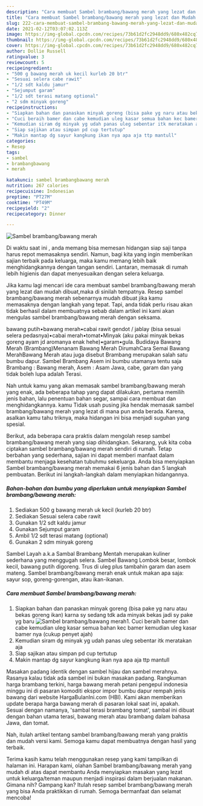 ```yaml
---
description: "Cara membuat Sambel brambang/bawang merah yang lezat dan Mudah Dibuat"
title: "Cara membuat Sambel brambang/bawang merah yang lezat dan Mudah Dibuat"
slug: 222-cara-membuat-sambel-brambang-bawang-merah-yang-lezat-dan-mudah-dibuat
date: 2021-02-12T03:07:02.113Z
image: https://img-global.cpcdn.com/recipes/73b61d2fc2948dd9/680x482cq70/sambel-brambangbawang-merah-foto-resep-utama.jpg
thumbnail: https://img-global.cpcdn.com/recipes/73b61d2fc2948dd9/680x482cq70/sambel-brambangbawang-merah-foto-resep-utama.jpg
cover: https://img-global.cpcdn.com/recipes/73b61d2fc2948dd9/680x482cq70/sambel-brambangbawang-merah-foto-resep-utama.jpg
author: Dollie Russell
ratingvalue: 3
reviewcount: 5
recipeingredient:
- "500 g bawang merah uk kecil kurleb 20 btr"
- "Sesuai selera cabe rawit"
- "1/2 sdt kaldu jamur"
- "Sejumput garam"
- "1/2 sdt terasi matang optional"
- "2 sdm minyak goreng"
recipeinstructions:
- "Siapkan bahan dan panaskan minyak goreng (bisa pake yg naru atau bekas goreng ikan) karna sy sedang tdk ada minyak bekas jadi sy pake yg baru"
- "Cuci beraih bamer dan cabe kemudian uleg kasar semua bahan kec bamer kemudian uleg kasar bamer nya (cukup penyet ajah)"
- "Kemudian siram dg minyak yg udah panas uleg sebentar itk meratakan aja"
- "Siap sajikan atau simpan pd cup tertutup"
- "Makin mantap dg sayur kangkung ikan nya apa aja ttp mantull"
categories:
- Resep
tags:
- sambel
- brambangbawang
- merah

katakunci: sambel brambangbawang merah 
nutrition: 267 calories
recipecuisine: Indonesian
preptime: "PT27M"
cooktime: "PT49M"
recipeyield: "2"
recipecategory: Dinner

---
```



![Sambel brambang/bawang merah](https://img-global.cpcdn.com/recipes/73b61d2fc2948dd9/680x482cq70/sambel-brambangbawang-merah-foto-resep-utama.jpg)

Di waktu  saat ini , anda memang bisa memesan hidangan siap saji tanpa harus repot memasaknya sendiri. Namun, bagi kita yang ingin memberikan sajian terbaik pada keluarga, maka kamu memang lebih baik menghidangkannya dengan tangan sendiri. Lantaran, memasak di rumah lebih higienis dan dapat menyesuaikan dengan selera keluarga.

Jika kamu lagi mencari ide cara membuat sambel brambang/bawang merah yang lezat dan mudah dibuat,maka di sinilah tempatnya. Resep sambel brambang/bawang merah  sebenarnya mudah dibuat jika kamu memasaknya dengan langkah yang tepat. Tapi, anda tidak perlu risau akan tidak berhasil dalam membuatnya 
sebab dalam artikel ini kami akan mengulas sambel brambang/bawang merah dengan seksama.  

bawang putih•bawang merah•cabai rawit gendot / jablay (bisa sesuai selera pedasnya)•cabai merah•tomat•Minyak (aku pakai minyak bekas goreng ayam jd aromanya enak hehe)•garam•gula. Budidaya Bawang Merah (Brambang)Menanam Bawang Merah DirumahCara Semai Bawang MerahBawang Merah atau juga disebut Brambang merupakan salah satu bumbu dapur. Sambel Brambang Asem ini bumbu utamanya tentu saja Brambang : Bawang merah, Asem : Asam Jawa, cabe, garam dan yang tidak boleh lupa adalah Terasi.

Nah untuk kamu yang akan memasak sambel brambang/bawang merah yang enak, ada beberapa tahap yang dapat dilakukan, pertama memilih jenis bahan, lalu penentuan bahan segar, sampai cara membuat dan menghidangkannya. kamu Tidak usah pusing jika hendak memasak sambel brambang/bawang merah yang lezat di mana pun anda berada. Karena, asalkan kamu  tahu triknya, maka hidangan ini bisa menjadi suguhan yang spesial.

Berikut, ada beberapa cara praktis  dalam mengolah resep sambel brambang/bawang merah yang siap dihidangkan. Sekarang, yuk kita coba ciptakan sambel brambang/bawang merah sendiri di rumah. Tetap berbahan yang sederhana, sajian ini dapat memberi manfaat dalam membantu menjaga kesehatan tubuhmu sekeluarga. Anda bisa menyiapkan Sambel brambang/bawang merah memakai 6 jenis bahan dan 5 langkah pembuatan. Berikut ini langkah-langkah dalam menyiapkan hidangannya.

<!--inarticleads1-->

##### Bahan-bahan dan bumbu yang diperlukan untuk menyiapkan Sambel brambang/bawang merah:

1. Sediakan 500 g bawang merah uk kecil (kurleb 20 btr)
1. Sediakan Sesuai selera cabe rawit
1. Gunakan 1/2 sdt kaldu jamur
1. Gunakan Sejumput garam
1. Ambil 1/2 sdt terasi matang (optional)
1. Gunakan 2 sdm minyak goreng


Sambel Layah a.k.a Sambal Brambang Mentah merupakan kuliner sederhana yang menggugah selera. Sambel Bawang Lombok besar, lombok kecil, bawang putih digoreng. Trus di uleg plus tambahin garam dan asem mateng. Sambel brambang/bawang merah enak untuk makan apa saja: sayur sop, goreng-gorengan, atau ikan-ikanan. 

<!--inarticleads2-->

##### Cara membuat Sambel brambang/bawang merah:

1. Siapkan bahan dan panaskan minyak goreng (bisa pake yg naru atau bekas goreng ikan) karna sy sedang tdk ada minyak bekas jadi sy pake yg baru
<img src="https://img-global.cpcdn.com/steps/6a8c8a93e1587806/160x128cq70/sambel-brambangbawang-merah-langkah-memasak-1-foto.jpg" alt="Sambel brambang/bawang merah">1. Cuci beraih bamer dan cabe kemudian uleg kasar semua bahan kec bamer kemudian uleg kasar bamer nya (cukup penyet ajah)
1. Kemudian siram dg minyak yg udah panas uleg sebentar itk meratakan aja
1. Siap sajikan atau simpan pd cup tertutup
1. Makin mantap dg sayur kangkung ikan nya apa aja ttp mantull


Masakan padang identik dengan sambel hijau dan sambel merahnya. Rasanya kalau tidak ada sambel ini bukan masakan padang. Rangkuman harga brambang terkini, harga bawang merah petani pengepul indonesia minggu ini di pasaran komoditi ekspor impor bumbu dapur rempah jenis bawang dari website HargaBulanIni.com (HBI). Kami akan memberikan update berapa harga bawang merah di pasaran lokal saat ini, apakah. Sesuai dengan namanya, &#39;sambal terasi brambang tomat&#39;, sambal ini dibuat dengan bahan utama terasi, bawang merah atau brambang dalam bahasa Jawa, dan tomat. 

Nah, itulah artikel tentang  sambel brambang/bawang merah  yang praktis dan mudah versi kami. Semoga kamu dapat membuatnya dengan hasil yang terbaik. 

Terima kasih kamu telah menggunakan resep yang kami tampilkan di halaman ini. Harapan kami, olahan  Sambel brambang/bawang merah yang mudah di atas dapat membantu Anda menyiapkan masakan yang lezat untuk keluarga/teman maupun menjadi inspirasi dalam berjualan makanan. Gimana nih? Gampang kan? Itulah resep sambel brambang/bawang merah yang bisa Anda praktikkan di rumah. Semoga bermanfaat dan selamat mencoba!

